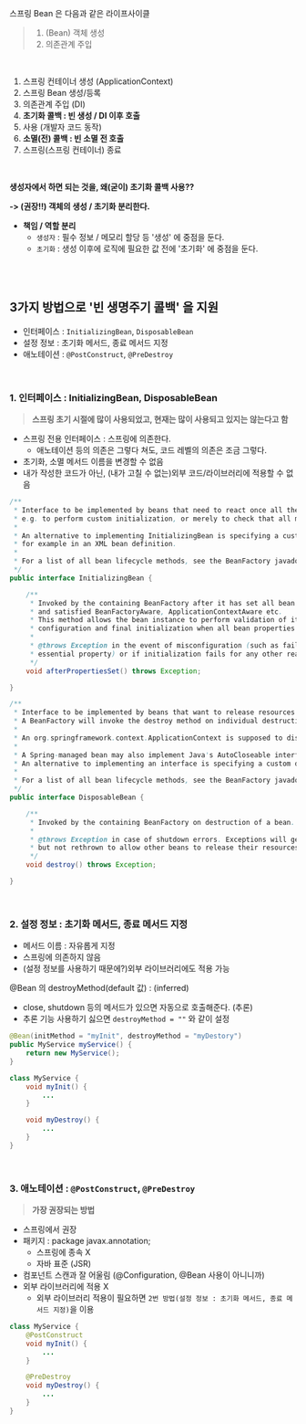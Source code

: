 스프링 Bean 은 다음과 같은 라이프사이클

> 1. (Bean) 객체 생성 
> 2. 의존관계 주입

<br>

1. 스프링 컨테이너 생성 (ApplicationContext)
2. 스프링 Bean 생성/등록
3. 의존관계 주입 (DI)
4. **초기화 콜백 : 빈 생성 / DI 이후 호출**
5. 사용 (개발자 코드 동작)
6. **소멸(전) 콜백 : 빈 소멸 전 호출**
7. 스프링(스프링 컨테이너) 종료

<br>

**생성자에서 하면 되는 것을, 왜(굳이) 초기화 콜백 사용??**

**-> (권장!!) 객체의 생성 / 초기화 분리한다.**

- **책임 / 역할 분리**
  - `생성자` : 필수 정보 / 메모리 할당 등 '생성' 에 중점을 둔다.
  - `초기화` : 생성 이후에 로직에 필요한 값 전에 '초기화' 에 중점을 둔다.

<br><br>

## 3가지 방법으로 '빈 생명주기 콜백' 을 지원

- 인터페이스 : `InitializingBean`, `DisposableBean`
- 설정 정보 : 초기화 메서드, 종료 메서드 지정
- 애노테이션 : `@PostConstruct`, `@PreDestroy`


<br>

### 1. 인터페이스 : InitializingBean, DisposableBean

> **스프링 초기 시절에 많이 사용되었고, 현재는 많이 사용되고 있지는 않는다고 함**

- 스프링 전용 인터페이스 : 스프링에 의존한다.  
  - 애노테이션 등의 의존은 그렇다 쳐도, 코드 레벨의 의존은 조금 그렇다.
- 초기화, 소멸 메서드 이름을 변경할 수 없음
- 내가 작성한 코드가 아닌, (내가 고칠 수 없는)외부 코드/라이브러리에 적용할 수 없음

```java
/**
 * Interface to be implemented by beans that need to react once all their properties have been set by a BeanFactory: 
 * e.g. to perform custom initialization, or merely to check that all mandatory properties have been set.
 *
 * An alternative to implementing InitializingBean is specifying a custom init method, 
 * for example in an XML bean definition. 
 *
 * For a list of all bean lifecycle methods, see the BeanFactory javadocs.
 */
public interface InitializingBean {

	/**
	 * Invoked by the containing BeanFactory after it has set all bean properties
	 * and satisfied BeanFactoryAware, ApplicationContextAware etc.
	 * This method allows the bean instance to perform validation of its overall
	 * configuration and final initialization when all bean properties have been set.
     *
	 * @throws Exception in the event of misconfiguration (such as failure to set an
	 * essential property) or if initialization fails for any other reason
	 */
	void afterPropertiesSet() throws Exception;

}

/**
 * Interface to be implemented by beans that want to release resources on destruction.
 * A BeanFactory will invoke the destroy method on individual destruction of a scoped bean. 
 *
 * An org.springframework.context.ApplicationContext is supposed to dispose all of its singletons on shutdown, driven by the application lifecycle.
 *
 * A Spring-managed bean may also implement Java's AutoCloseable interface for the same purpose. 
 * An alternative to implementing an interface is specifying a custom destroy method, for example in an XML bean definition.
 *
 * For a list of all bean lifecycle methods, see the BeanFactory javadocs.
 */
public interface DisposableBean {

	/**
	 * Invoked by the containing BeanFactory on destruction of a bean.
     *
	 * @throws Exception in case of shutdown errors. Exceptions will get logged
	 * but not rethrown to allow other beans to release their resources as well.
	 */
	void destroy() throws Exception;

}
```

<br>

### 2. 설정 정보 : 초기화 메서드, 종료 메서드 지정

- 메서드 이름 : 자유롭게 지정
- 스프링에 의존하지 않음
- (설정 정보를 사용하기 때문에?)외부 라이브러리에도 적용 가능

@Bean 의 destroyMethod(default 값) : (inferred)
- close, shutdown 등의 메서드가 있으면 자동으로 호출해준다. (추론)
- 추론 기능 사용하기 싫으면 `destroyMethod = ""` 와 같이 설정

```java
@Bean(initMethod = "myInit", destroyMethod = "myDestory")
public MyService myService() {
    return new MyService();
}

class MyService {
    void myInit() {
        ...
    }

    void myDestroy() {
        ...
    }
}
```

<br>

### 3. 애노테이션 : `@PostConstruct`, `@PreDestroy`

> **가장 권장되는 방법**

- 스프링에서 권장
- 패키지 : package javax.annotation;
  - 스프링에 종속 X
  - 자바 표준 (JSR)
- 컴포넌트 스캔과 잘 어울림 (@Configuration, @Bean 사용이 아니니까)
- 외부 라이브러리에 적용 X
  - 외부 라이브러리 적용이 필요하면 `2번 방법(설정 정보 : 초기화 메서드, 종료 메서드 지정)`을 이용

```java
class MyService {
    @PostConstruct
    void myInit() {
        ...
    }

    @PreDestroy
    void myDestroy() {
        ...
    }
}
```